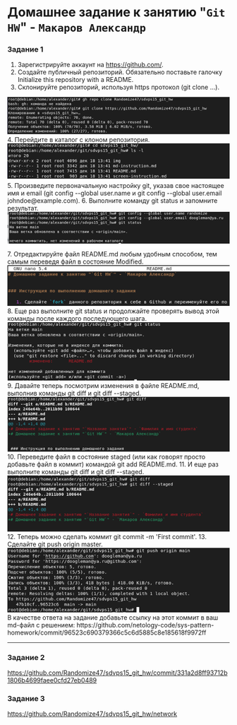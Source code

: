 # Домашнее задание к занятию "`Git HW`" - `Макаров Александр`

### Задание 1

1.	Зарегистрируйте аккаунт на https://github.com/.
2.	Создайте публичный репозиторий. Обязательно поставьте галочку Initialize this repository with a README.
3.	Склонируйте репозиторий, используя https протокол (git clone ...).
<img src = "img/1.png">
 4.	Перейдите в каталог с клоном репозитория.
<img src = "img/4.png">
5.	Произведите первоначальную настройку git, указав свое настоящее имя и email (git config --global user.name и git config --global user.email johndoe@example.com).
6.	Выполните команду git status и запомните результат.
 <img src = "img/6.png">
7.	Отредактируйте файл README.md любым удобным способом, тем самым переведя файл в состояние Modified.
 <img src = "img/7.png">
8.	Еще раз выполните git status и продолжайте проверять вывод этой команды после каждого последующего шага.
 <img src = "img/8.png">
9.	Давайте теперь посмотрим изменения в файле README.md, выполнив команды git diff и git diff --staged.
 <img src = "img/9.png">
10.	Переведите файл в состояние staged (или как говорят просто добавьте файл в коммит) командой git add README.md.
11.	И еще раз выполните команды git diff и git diff --staged.
 <img src = "img/11.png">
12.	Теперь можно сделать коммит git commit -m 'First commit'.
13.	Сделайте git push origin master.
<img src = "img/13.png">
В качестве ответа на задание добавьте ссылку на этот коммит в ваш md-файл с решением: 
https://github.com/netology-code/sys-pattern-homework/commit/96523c690379366c5c6d5885c8e185618f9972ff

---

### Задание 2

https://github.com/Randomize47/sdvps15_git_hw/commit/331a2d8ff93712b1806b4699faee0cfd27eb0489

### Задание 3

https://github.com/Randomize47/sdvps15_git_hw/network
